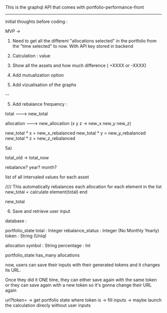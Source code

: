 This is the graphql API that comes with portfolio-performance-front

---------------------------------------------------
initial thoughts before coding :

MVP ->

1) Need to get all the different "allocations selected" in the portfolio from the "time selected" to now. With API key stored in backend

2) Calculation : value

2) Show all the assets and how much difference ( +XXXX or -XXXX)

3) Add mutualization option

4) Add vizualisation of the graphs

--

5) Add rebalance frequency :

total ---> new_total

allocation ---> new_allocation
(x y z -> new_x new_y new_z)

new_total * x = new_x_rebalanced
new_total * y = new_y_rebalanced
new_total * z = new_z_rebalanced

5a)

total_old -> total_now

rebalance? year? month?

list of all intervaled values for each asset


//// This automatically rebalances each allocation
for each element in the list
    new_total = calculate element(total) 
end

new_total


6) Save and retrieve user input

database :

portfolio_state
    total : Integer
    rebalance_status : Integer (No Monthly Yearly)
    token : String (Uniq)

allocation
    symbol : String
    percentage : Int

portfolio_state has_many allocations

now, users can save their inputs with their generated tokens and it changes its URL.

Once they did it ONE time, they can either save again with the same token or they can save again
with a new token so it's gonna change their URL again

url?token=<token>
-> get portfolio state where token is <token>
-> fill inputs
-> maybe launch the calculation direcly without user inputs

